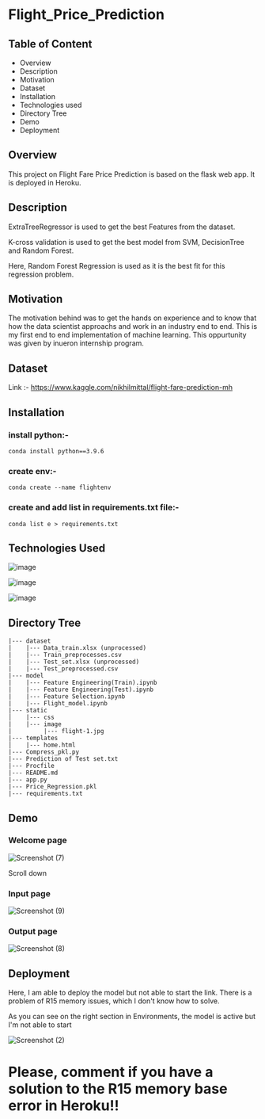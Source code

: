 # Flight_Price_Prediction

## Table of Content
- Overview
- Description
- Motivation
- Dataset
- Installation
- Technologies used
- Directory Tree
- Demo
- Deployment

## Overview
This project on Flight Fare Price Prediction is based on the flask web app. It is deployed in Heroku.


## Description
ExtraTreeRegressor is used to get the best Features from the dataset.

K-cross validation is used to get the best model from SVM, DecisionTree and Random Forest.

Here, Random Forest Regression is used as it is the best fit for this regression problem.


## Motivation
The motivation behind was to get the hands on experience and to know that how the data scientist approachs and work in an industry end to end. This is my first end to end implementation of machine learning. This oppurtunity was given by inueron internship program.


## Dataset
Link :- https://www.kaggle.com/nikhilmittal/flight-fare-prediction-mh

## Installation
### install python:-
```
conda install python==3.9.6
```
### create env:-
```
conda create --name flightenv
```
### create and add list in requirements.txt file:-
```
conda list e > requirements.txt
```

## Technologies Used
![image](https://user-images.githubusercontent.com/76507095/129721804-e596d45e-2f5d-4390-9d23-061dbc37b7ce.png)

![image](https://user-images.githubusercontent.com/76507095/129721853-6a0f24b2-27de-4826-b36b-57fc8c1a1202.png)

![image](https://user-images.githubusercontent.com/76507095/129721761-b3fee168-4192-4ab8-8441-6bb3c5a15a65.png)


## Directory Tree
```
|--- dataset
|    |--- Data_train.xlsx (unprocessed)
|    |--- Train_preprocesses.csv
|    |--- Test_set.xlsx (unprocessed)
|    |--- Test_preprocessed.csv
|--- model
|    |--- Feature Engineering(Train).ipynb
|    |--- Feature Engineering(Test).ipynb
|    |--- Feature Selection.ipynb
|    |--- Flight_model.ipynb
|--- static 
│    |--- css
|    |--- image
|         |--- flight-1.jpg       
|--- templates
│    |--- home.html
|--- Compress_pkl.py
|--- Prediction of Test set.txt
|--- Procfile
|--- README.md
|--- app.py
|--- Price_Regression.pkl
|--- requirements.txt
```


## Demo
### Welcome page
![Screenshot (7)](https://user-images.githubusercontent.com/76507095/129676813-33539395-1b2f-4e18-a5ed-501ef3ff1cd9.png)

Scroll down

### Input page
![Screenshot (9)](https://user-images.githubusercontent.com/76507095/129676878-7a8199ef-1f8b-4b9a-9bf3-8ee060f42d9e.png)

### Output page
![Screenshot (8)](https://user-images.githubusercontent.com/76507095/129676943-fb13238d-57b8-4542-8cca-c6b4da56fb88.png)


## Deployment
Here, I am able to deploy the model but not able to start the link. There is a problem of R15 memory issues, which I don't know how to solve.

As you can see on the right section in Environments, the model is active but I'm not able to start

![Screenshot (2)](https://user-images.githubusercontent.com/76507095/129676282-de84d6fb-9188-48bd-be5a-00e70d401a50.png)

# Please, comment if you have a solution to the R15 memory base error in Heroku!!
